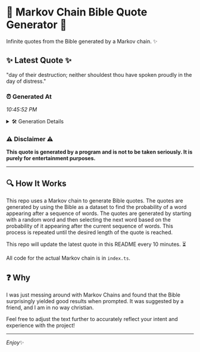 # 📖 Markov Chain Bible Quote Generator 📖

Infinite quotes from the Bible generated by a Markov chain. ✨

## ✨ Latest Quote ✨
"day of their destruction; neither shouldest thou have spoken proudly in the day of distress."

### ⏰ Generated At
*10:45:52 PM*

<details>
    <summary>🛠️ Generation Details</summary>
    <p>
        <strong>🌱 Seed:</strong> day<br>
        <strong>🔄 Iterations:</strong> 14<br>
        <strong>📜 Context History:</strong><br>[ day ]: of<br>[ day, of ]: their<br>[ day, of, their ]: destruction;<br>[ day, of, their, destruction; ]: neither<br>[ day, of, their, destruction;, neither ]: shouldest<br>[ day, of, their, destruction;, neither, shouldest ]: thou<br>[ of, their, destruction;, neither, shouldest, thou ]: have<br>[ their, destruction;, neither, shouldest, thou, have ]: spoken<br>[ destruction;, neither, shouldest, thou, have, spoken ]: proudly<br>[ neither, shouldest, thou, have, spoken, proudly ]: in<br>[ shouldest, thou, have, spoken, proudly, in ]: the<br>[ thou, have, spoken, proudly, in, the ]: day<br>[ have, spoken, proudly, in, the, day ]: of<br>[ spoken, proudly, in, the, day, of ]: distress.<br>
    </p>
</details>

### ⚠️ Disclaimer ⚠️
**This quote is generated by a program and is not to be taken seriously. It is purely for entertainment purposes.**

---

## 🔍 How It Works

This repo uses a Markov chain to generate Bible quotes. The quotes are generated by using the Bible as a dataset to find the probability of a word appearing after a sequence of words. The quotes are generated by starting with a random word and then selecting the next word based on the probability of it appearing after the current sequence of words. This process is repeated until the desired length of the quote is reached.

This repo will update the latest quote in this README every 10 minutes. ⏳

All code for the actual Markov chain is in `index.ts`.

## ❓ Why

I was just messing around with Markov Chains and found that the Bible surprisingly yielded good results when prompted. 
It was suggested by a friend, and I am in no way christian.

Feel free to adjust the text further to accurately reflect your intent and experience with the project!

---

*Enjoy*✨
